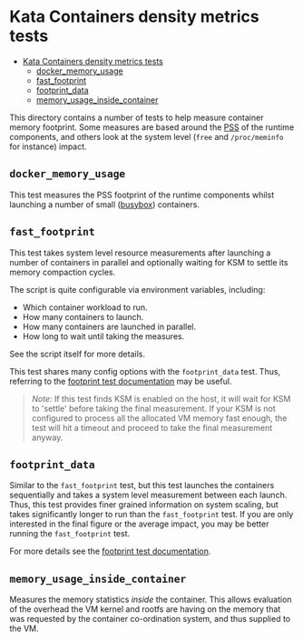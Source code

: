 # Kata Containers density metrics tests

* [Kata Containers density metrics tests](#kata-containers-density-metrics-tests)
   * [docker_memory_usage](#docker_memory_usage)
   * [fast_footprint](#fast_footprint)
   * [footprint_data](#footprint_data)
   * [memory_usage_inside_container](#memory_usage_inside_container)

This directory contains a number of tests to help measure container
memory footprint. Some measures are based around the
[PSS](https://en.wikipedia.org/wiki/Proportional_set_size) of the runtime
components, and others look at the system level (`free` and `/proc/meminfo`
for instance) impact.

## `docker_memory_usage`

This test measures the PSS footprint of the runtime components whilst
launching a number of small ([busybox](https://hub.docker.com/_/busybox/)) containers.

## `fast_footprint`

This test takes system level resource measurements after launching a number of
containers in parallel and optionally waiting for KSM to settle its memory
compaction cycles.

The script is quite configurable via environment variables, including:

* Which container workload to run.
* How many containers to launch.
* How many containers are launched in parallel.
* How long to wait until taking the measures.

See the script itself for more details.

This test shares many config options with the `footprint_data` test. Thus, referring
to the [footprint test documentation](footprint_data.md) may be useful.

> *Note:* If this test finds KSM is enabled on the host, it will wait for KSM
> to 'settle' before taking the final measurement. If your KSM is not configured
> to process all the allocated VM memory fast enough, the test will hit a timeout
> and proceed to take the final measurement anyway.

## `footprint_data`

Similar to the `fast_footprint` test, but this test launches the containers
sequentially and takes a system level measurement between each launch. Thus,
this test provides finer grained information on system scaling, but takes
significantly longer to run than the `fast_footprint` test. If you are only
interested in the final figure or the average impact, you may be better running
the `fast_footprint` test.

For more details see the [footprint test documentation](footprint_data.md).

## `memory_usage_inside_container`

Measures the memory statistics *inside* the container. This allows evaluation of
the overhead the VM kernel and rootfs are having on the memory that was requested
by the container co-ordination system, and thus supplied to the VM.
